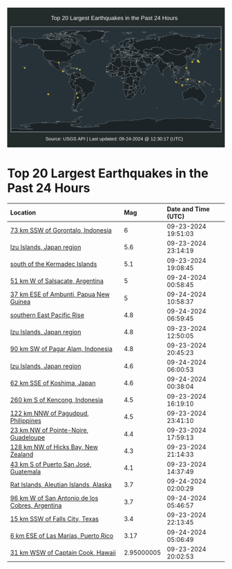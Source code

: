 ![Map](./map.png)

# Top 20 Largest Earthquakes in the Past 24 Hours

| Location | Mag | Date and Time (UTC) |
|:---|:---|:---|
| [73 km SSW of Gorontalo, Indonesia](https://earthquake.usgs.gov/earthquakes/eventpage/us6000ntxc) | 6 | 09-23-2024 19:51:03 |
| [Izu Islands, Japan region](https://earthquake.usgs.gov/earthquakes/eventpage/us6000ntz9) | 5.6 | 09-23-2024 23:14:19 |
| [south of the Kermadec Islands](https://earthquake.usgs.gov/earthquakes/eventpage/us6000ntwy) | 5.1 | 09-23-2024 19:08:45 |
| [51 km W of Salsacate, Argentina](https://earthquake.usgs.gov/earthquakes/eventpage/us6000ntzv) | 5 | 09-24-2024 00:58:45 |
| [37 km ESE of Ambunti, Papua New Guinea](https://earthquake.usgs.gov/earthquakes/eventpage/us6000nu21) | 5 | 09-24-2024 10:58:37 |
| [southern East Pacific Rise](https://earthquake.usgs.gov/earthquakes/eventpage/us6000nu14) | 4.8 | 09-24-2024 06:59:45 |
| [Izu Islands, Japan region](https://earthquake.usgs.gov/earthquakes/eventpage/us6000ntut) | 4.8 | 09-23-2024 12:50:05 |
| [90 km SW of Pagar Alam, Indonesia](https://earthquake.usgs.gov/earthquakes/eventpage/us6000ntyq) | 4.8 | 09-23-2024 20:45:23 |
| [Izu Islands, Japan region](https://earthquake.usgs.gov/earthquakes/eventpage/us6000nu0y) | 4.6 | 09-24-2024 06:00:53 |
| [62 km SSE of Koshima, Japan](https://earthquake.usgs.gov/earthquakes/eventpage/us6000ntzs) | 4.6 | 09-24-2024 00:38:04 |
| [260 km S of Kencong, Indonesia](https://earthquake.usgs.gov/earthquakes/eventpage/us6000ntwa) | 4.5 | 09-23-2024 16:19:10 |
| [122 km NNW of Pagudpud, Philippines](https://earthquake.usgs.gov/earthquakes/eventpage/us6000ntzi) | 4.5 | 09-23-2024 23:41:10 |
| [23 km NW of Pointe-Noire, Guadeloupe](https://earthquake.usgs.gov/earthquakes/eventpage/us6000ntwl) | 4.4 | 09-23-2024 17:59:13 |
| [128 km NW of Hicks Bay, New Zealand](https://earthquake.usgs.gov/earthquakes/eventpage/us6000ntyt) | 4.3 | 09-23-2024 21:14:33 |
| [43 km S of Puerto San José, Guatemala](https://earthquake.usgs.gov/earthquakes/eventpage/us6000ntv4) | 4.1 | 09-23-2024 14:37:49 |
| [Rat Islands, Aleutian Islands, Alaska](https://earthquake.usgs.gov/earthquakes/eventpage/ak024cb97xu6) | 3.7 | 09-24-2024 02:00:29 |
| [96 km W of San Antonio de los Cobres, Argentina](https://earthquake.usgs.gov/earthquakes/eventpage/us6000nu0u) | 3.7 | 09-24-2024 05:46:57 |
| [15 km SSW of Falls City, Texas](https://earthquake.usgs.gov/earthquakes/eventpage/tx2024strv) | 3.4 | 09-23-2024 22:13:45 |
| [6 km ESE of Las Marías, Puerto Rico](https://earthquake.usgs.gov/earthquakes/eventpage/pr71461028) | 3.17 | 09-24-2024 05:06:49 |
| [31 km WSW of Captain Cook, Hawaii](https://earthquake.usgs.gov/earthquakes/eventpage/hv74474912) | 2.95000005 | 09-23-2024 20:02:53 |

